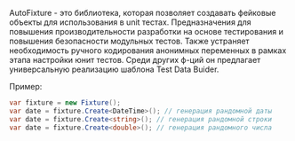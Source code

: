 AutoFixture - это библиотека, которая позволяет создавать фейковые объекты для использования в unit тестах. Предназначения для повышения производительности разработки на основе тестирования и повышения безопасности модульных тестов.
Также устраняет необходимость ручного кодирования анонимных переменных в рамках этапа настройки юнит тестов. 
Среди других ф-ций он предлагает универсальную реализацию шаблона Test Data Buider.

Пример:

```C#
var fixture = new Fixture();
var date = fixture.Create<DateTime>(); // генерация рандомной даты
var date = fixture.Create<string>(); // генерация рандомной строки
var date = fixture.Create<double>(); // генерация рандомного числа
```